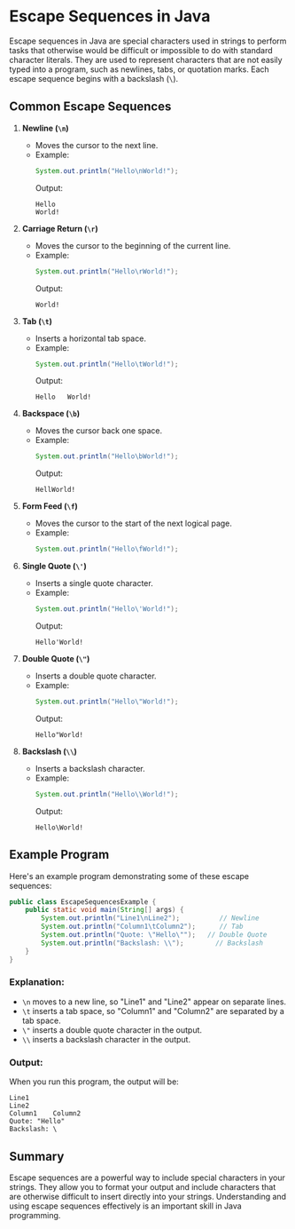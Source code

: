 
# Escape Sequences in Java

Escape sequences in Java are special characters used in strings to perform tasks that otherwise would be difficult or impossible to do with standard character literals. They are used to represent characters that are not easily typed into a program, such as newlines, tabs, or quotation marks. Each escape sequence begins with a backslash (`\`).

## Common Escape Sequences

1. **Newline (`\n`)**
   - Moves the cursor to the next line.
   - Example: 
     ```java
     System.out.println("Hello\nWorld!");
     ```
     Output:
     ```
     Hello
     World!
     ```

2. **Carriage Return (`\r`)**
   - Moves the cursor to the beginning of the current line.
   - Example:
     ```java
     System.out.println("Hello\rWorld!");
     ```
     Output:
     ```
     World!
     ```

3. **Tab (`\t`)**
   - Inserts a horizontal tab space.
   - Example:
     ```java
     System.out.println("Hello\tWorld!");
     ```
     Output:
     ```
     Hello   World!
     ```

4. **Backspace (`\b`)**
   - Moves the cursor back one space.
   - Example:
     ```java
     System.out.println("Hello\bWorld!");
     ```
     Output:
     ```
     HellWorld!
     ```

5. **Form Feed (`\f`)**
   - Moves the cursor to the start of the next logical page.
   - Example:
     ```java
     System.out.println("Hello\fWorld!");
     ```

6. **Single Quote (`\'`)**
   - Inserts a single quote character.
   - Example:
     ```java
     System.out.println("Hello\'World!");
     ```
     Output:
     ```
     Hello'World!
     ```

7. **Double Quote (`\"`)**
   - Inserts a double quote character.
   - Example:
     ```java
     System.out.println("Hello\"World!");
     ```
     Output:
     ```
     Hello"World!
     ```

8. **Backslash (`\\`)**
   - Inserts a backslash character.
   - Example:
     ```java
     System.out.println("Hello\\World!");
     ```
     Output:
     ```
     Hello\World!
     ```

## Example Program

Here's an example program demonstrating some of these escape sequences:

```java
public class EscapeSequencesExample {
    public static void main(String[] args) {
        System.out.println("Line1\nLine2");          // Newline
        System.out.println("Column1\tColumn2");      // Tab
        System.out.println("Quote: \"Hello\"");   // Double Quote
        System.out.println("Backslash: \\");        // Backslash
    }
}
```

### Explanation:
- `\n` moves to a new line, so "Line1" and "Line2" appear on separate lines.
- `\t` inserts a tab space, so "Column1" and "Column2" are separated by a tab space.
- `\"` inserts a double quote character in the output.
- `\\` inserts a backslash character in the output.

### Output:

When you run this program, the output will be:

```
Line1
Line2
Column1    Column2
Quote: "Hello"
Backslash: \
```

## Summary

Escape sequences are a powerful way to include special characters in your strings. They allow you to format your output and include characters that are otherwise difficult to insert directly into your strings. Understanding and using escape sequences effectively is an important skill in Java programming.
